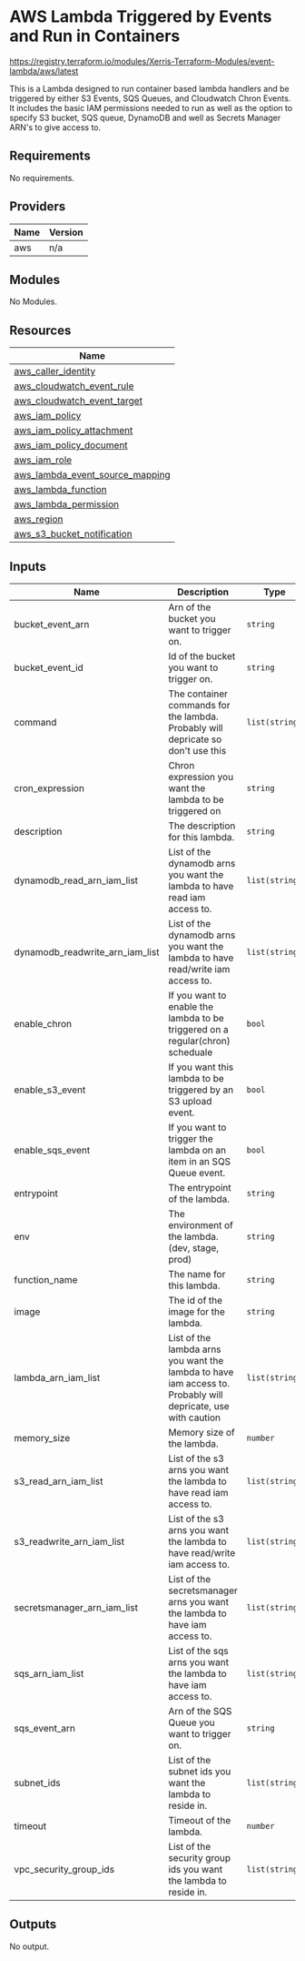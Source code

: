# AWS Lambda Triggered by Events and Run in Containers

https://registry.terraform.io/modules/Xerris-Terraform-Modules/event-lambda/aws/latest

This is a Lambda designed to run container based lambda handlers and be triggered by either S3 Events, SQS Queues, and Cloudwatch Chron Events. It includes the basic IAM permissions needed to run as well as the option to specify S3 bucket, SQS queue, DynamoDB and well as Secrets Manager ARN's to give access to.

## Requirements

No requirements.

## Providers

| Name | Version |
|------|---------|
| aws | n/a |

## Modules

No Modules.

## Resources

| Name |
|------|
| [aws_caller_identity](https://registry.terraform.io/providers/hashicorp/aws/latest/docs/data-sources/caller_identity) |
| [aws_cloudwatch_event_rule](https://registry.terraform.io/providers/hashicorp/aws/latest/docs/resources/cloudwatch_event_rule) |
| [aws_cloudwatch_event_target](https://registry.terraform.io/providers/hashicorp/aws/latest/docs/resources/cloudwatch_event_target) |
| [aws_iam_policy](https://registry.terraform.io/providers/hashicorp/aws/latest/docs/resources/iam_policy) |
| [aws_iam_policy_attachment](https://registry.terraform.io/providers/hashicorp/aws/latest/docs/resources/iam_policy_attachment) |
| [aws_iam_policy_document](https://registry.terraform.io/providers/hashicorp/aws/latest/docs/data-sources/iam_policy_document) |
| [aws_iam_role](https://registry.terraform.io/providers/hashicorp/aws/latest/docs/resources/iam_role) |
| [aws_lambda_event_source_mapping](https://registry.terraform.io/providers/hashicorp/aws/latest/docs/resources/lambda_event_source_mapping) |
| [aws_lambda_function](https://registry.terraform.io/providers/hashicorp/aws/latest/docs/resources/lambda_function) |
| [aws_lambda_permission](https://registry.terraform.io/providers/hashicorp/aws/latest/docs/resources/lambda_permission) |
| [aws_region](https://registry.terraform.io/providers/hashicorp/aws/latest/docs/data-sources/region) |
| [aws_s3_bucket_notification](https://registry.terraform.io/providers/hashicorp/aws/latest/docs/resources/s3_bucket_notification) |

## Inputs

| Name | Description | Type | Default | Required |
|------|-------------|------|---------|:--------:|
| bucket\_event\_arn | Arn of the bucket you want to trigger on. | `string` | `null` | no |
| bucket\_event\_id | Id of the bucket you want to trigger on. | `string` | `null` | no |
| command | The container commands for the lambda. Probably will depricate so don't use this | `list(string)` | `[]` | no |
| cron\_expression | Chron expression you want the lambda to be triggered on | `string` | `null` | no |
| description | The description for this lambda. | `string` | n/a | yes |
| dynamodb\_read\_arn\_iam\_list | List of the dynamodb arns you want the lambda to have read iam access to. | `list(string)` | `[]` | no |
| dynamodb\_readwrite\_arn\_iam\_list | List of the dynamodb arns you want the lambda to have read/write iam access to. | `list(string)` | `[]` | no |
| enable\_chron | If you want to enable the lambda to be triggered on a regular(chron) scheduale | `bool` | `false` | no |
| enable\_s3\_event | If you want this lambda to be triggered by an S3 upload event. | `bool` | `false` | no |
| enable\_sqs\_event | If you want to trigger the lambda on an item in an SQS Queue event. | `bool` | `false` | no |
| entrypoint | The entrypoint of the lambda. | `string` | n/a | yes |
| env | The environment of the lambda. (dev, stage, prod) | `string` | n/a | yes |
| function\_name | The name for this lambda. | `string` | n/a | yes |
| image | The id of the image for the lambda. | `string` | n/a | yes |
| lambda\_arn\_iam\_list | List of the lambda arns you want the lambda to have iam access to. Probably will depricate, use with caution | `list(string)` | `[]` | no |
| memory\_size | Memory size of the lambda. | `number` | `128` | no |
| s3\_read\_arn\_iam\_list | List of the s3 arns you want the lambda to have read iam access to. | `list(string)` | `[]` | no |
| s3\_readwrite\_arn\_iam\_list | List of the s3 arns you want the lambda to have read/write iam access to. | `list(string)` | `[]` | no |
| secretsmanager\_arn\_iam\_list | List of the secretsmanager arns you want the lambda to have iam access to. | `list(string)` | `[]` | no |
| sqs\_arn\_iam\_list | List of the sqs arns you want the lambda to have iam access to. | `list(string)` | `[]` | no |
| sqs\_event\_arn | Arn of the SQS Queue you want to trigger on. | `string` | `null` | no |
| subnet\_ids | List of the subnet ids you want the lambda to reside in. | `list(string)` | `null` | no |
| timeout | Timeout of the lambda. | `number` | `30` | no |
| vpc\_security\_group\_ids | List of the security group ids you want the lambda to reside in. | `list(string)` | `null` | no |

## Outputs

No output.
